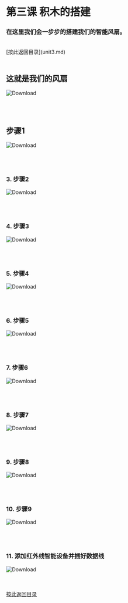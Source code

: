 ﻿# 第三课 积木的搭建
### 在这里我们会一步步的搭建我们的智能风扇。

<br>
[按此返回目录](unit3.md)<br>
<br>

## 这就是我们的风扇 

![Download](/Scratch/resource/unit3_01.png)

<br><br>

## 步骤1 

![Download](/Scratch/resource/unit3_02.png)

<br><br>

### 3. 步骤2

![Download](/Scratch/resource/unit3_03.png)

<br><br>

### 4. 步骤3

![Download](/Scratch/resource/unit3_04.png)

<br><br>

### 5. 步骤4

![Download](/Scratch/resource/unit3_05.png)

<br><br>

### 6. 步骤5

![Download](/Scratch/resource/unit3_06.png)

<br><br>

### 7. 步骤6

![Download](/Scratch/resource/unit3_07.png)

<br><br>

### 8. 步骤7

![Download](/Scratch/resource/unit3_08.png)

<br><br>

### 9. 步骤8

![Download](/Scratch/resource/unit3_09.png)

<br><br>

### 10. 步骤9

![Download](/Scratch/resource/unit3_10.png)

<br><br>

### 11. 添加红外线智能设备并插好数据线

![Download](/Scratch/resource/unit3_12.png)

<br><br>
[按此返回目录](unit3.md)<br>
